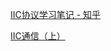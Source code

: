 [IIC协议学习笔记 - 知乎](https://zhuanlan.zhihu.com/p/34674402)

[IIC通信（上）](https://www.bilibili.com/video/BV153411j78g/?share_source=copy_web&vd_source=6d2f18af1a0650808533148055723b16)

[]()